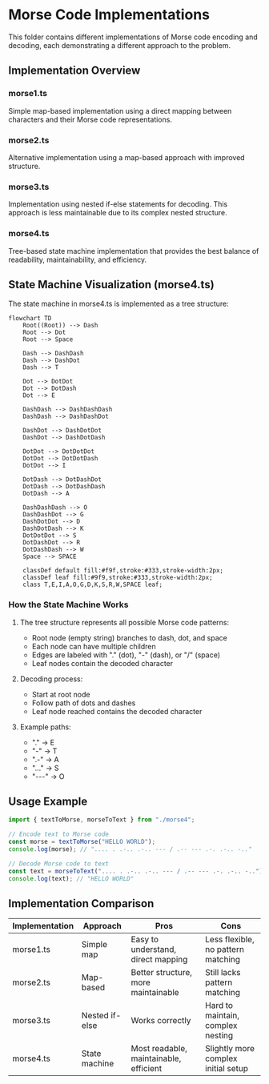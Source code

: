 # Morse Code Implementations

This folder contains different implementations of Morse code encoding and decoding, each demonstrating a different approach to the problem.

## Implementation Overview

### morse1.ts

Simple map-based implementation using a direct mapping between characters and their Morse code representations.

### morse2.ts

Alternative implementation using a map-based approach with improved structure.

### morse3.ts

Implementation using nested if-else statements for decoding. This approach is less maintainable due to its complex nested structure.

### morse4.ts

Tree-based state machine implementation that provides the best balance of readability, maintainability, and efficiency.

## State Machine Visualization (morse4.ts)

The state machine in morse4.ts is implemented as a tree structure:

```mermaid
flowchart TD
    Root((Root)) --> Dash
    Root --> Dot
    Root --> Space

    Dash --> DashDash
    Dash --> DashDot
    Dash --> T

    Dot --> DotDot
    Dot --> DotDash
    Dot --> E

    DashDash --> DashDashDash
    DashDash --> DashDashDot

    DashDot --> DashDotDot
    DashDot --> DashDotDash

    DotDot --> DotDotDot
    DotDot --> DotDotDash
    DotDot --> I

    DotDash --> DotDashDot
    DotDash --> DotDashDash
    DotDash --> A

    DashDashDash --> O
    DashDashDot --> G
    DashDotDot --> D
    DashDotDash --> K
    DotDotDot --> S
    DotDashDot --> R
    DotDashDash --> W
    Space --> SPACE

    classDef default fill:#f9f,stroke:#333,stroke-width:2px;
    classDef leaf fill:#9f9,stroke:#333,stroke-width:2px;
    class T,E,I,A,O,G,D,K,S,R,W,SPACE leaf;
```

### How the State Machine Works

1. The tree structure represents all possible Morse code patterns:

   - Root node (empty string) branches to dash, dot, and space
   - Each node can have multiple children
   - Edges are labeled with "." (dot), "-" (dash), or "/" (space)
   - Leaf nodes contain the decoded character

2. Decoding process:

   - Start at root node
   - Follow path of dots and dashes
   - Leaf node reached contains the decoded character

3. Example paths:
   - "." → E
   - "-" → T
   - ".-" → A
   - "..." → S
   - "---" → O

## Usage Example

```typescript
import { textToMorse, morseToText } from "./morse4";

// Encode text to Morse code
const morse = textToMorse("HELLO WORLD");
console.log(morse); // ".... . .-.. .-.. --- / .-- --- .-. .-.. -.."

// Decode Morse code to text
const text = morseToText(".... . .-.. .-.. --- / .-- --- .-. .-.. -..");
console.log(text); // "HELLO WORLD"
```

## Implementation Comparison

| Implementation | Approach       | Pros                                   | Cons                                |
| -------------- | -------------- | -------------------------------------- | ----------------------------------- |
| morse1.ts      | Simple map     | Easy to understand, direct mapping     | Less flexible, no pattern matching  |
| morse2.ts      | Map-based      | Better structure, more maintainable    | Still lacks pattern matching        |
| morse3.ts      | Nested if-else | Works correctly                        | Hard to maintain, complex nesting   |
| morse4.ts      | State machine  | Most readable, maintainable, efficient | Slightly more complex initial setup |
